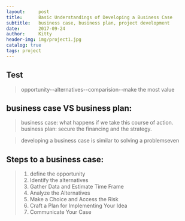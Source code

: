 ```yaml
---
layout:     post                  
title:      Basic Understandings of Developing a Business Case           
subtitle:   business case, business plan, project development 
date:       2017-09-24             
author:     Kitty                     
header-img: img/project1.jpg   
catalog: true                      
tags: project     
---
```

## Test

>opportunity--alternatives--comparision--make the most value

## business case VS business plan:
>business case: what happens if we take this course of action.
>business plan: secure the financing and the strategy.

>developing a business case is similar to solving a problemseven 

## Steps to a business case:

>1. define the opportunity
>2. Identify the alternatives
>3. Gather Data and Estimate Time Frame
>4. Analyze the Alternatives
>5. Make a Choice and Access the Risk
>6. Craft a Plan for Implementing Your Idea
>7. Communicate Your Case
